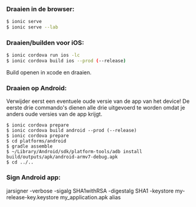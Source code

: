 ### Draaien in de browser:

```bash
$ ionic serve
$ ionic serve --lab
```

### Draaien/builden voor iOS:

```bash
$ ionic cordova run ios -lc
$ ionic cordova build ios --prod (--release)
```

Build openen in xcode en draaien.

### Draaien op Android:

Verwijder eerst een eventuele oude versie van de app van het device!
De eerste drie commando's dienen alle drie uitgevoerd te worden omdat je anders oude versies van de app krijgt.

```
$ ionic cordova prepare
$ ionic cordova build android --prod (--release)
$ ionic cordova prepare
$ cd platforms/android
$ gradle assemble
$ ~/Library/Android/sdk/platform-tools/adb install build/outputs/apk/android-armv7-debug.apk
$ cd ../..
```

### Sign Android app:

jarsigner -verbose -sigalg SHA1withRSA -digestalg SHA1 -keystore my-release-key.keystore my_application.apk alias
